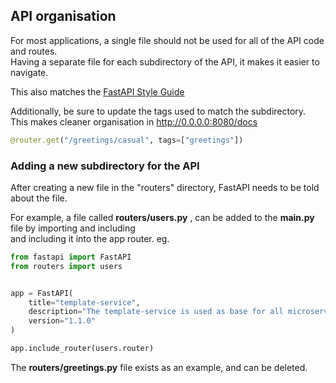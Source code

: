 ## API organisation

For most applications, a single file should not be used for all of the API code and routes. \
Having a separate file for each subdirectory of the API, it makes it easier to navigate.

This also matches the [FastAPI Style Guide](https://fastapi.tiangolo.com/tutorial/bigger-applications/)

Additionally, be sure to update the tags used to match the subdirectory. This makes cleaner organisation in http://0.0.0.0:8080/docs
```python
@router.get("/greetings/casual", tags=["greetings"])
```
### Adding a new subdirectory for the API
After creating a new file in the "routers" directory, FastAPI needs to be told about the file.

For example, a file called **routers/users.py** , can be added to the **main.py** file by importing and including \
and including it into the app router. eg.
```python
from fastapi import FastAPI
from routers import users


app = FastAPI(
    title="template-service",
    description="The template-service is used as base for all microservices using python",
    version="1.1.0"
)

app.include_router(users.router)
``` 
The **routers/greetings.py** file exists as an example, and can be deleted.